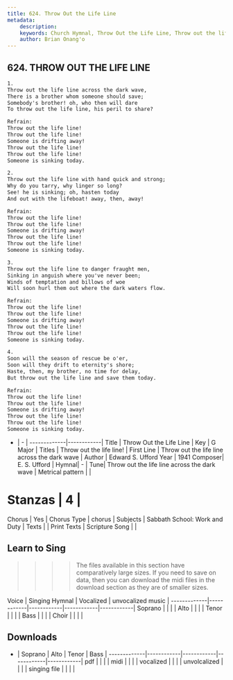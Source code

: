 ```yaml
---
title: 624. Throw Out the Life Line
metadata:
    description: 
    keywords: Church Hymnal, Throw Out the Life Line, Throw out the life line across the dark wave, Throw out the life line!
    author: Brian Onang'o
---
```



## 624. THROW OUT THE LIFE LINE

```txt
1.
Throw out the life line across the dark wave, 
There is a brother whom someone should save; 
Somebody's brother! oh, who then will dare 
To throw out the life line, his peril to share? 

Refrain:
Throw out the life line! 
Throw out the life line! 
Someone is drifting away! 
Throw out the life line! 
Throw out the life line! 
Someone is sinking today. 

2.
Throw out the life line with hand quick and strong; 
Why do you tarry, why linger so long? 
See! he is sinking; oh, hasten today 
And out with the lifeboat! away, then, away! 

Refrain:
Throw out the life line! 
Throw out the life line! 
Someone is drifting away! 
Throw out the life line! 
Throw out the life line! 
Someone is sinking today. 

3.
Throw out the life line to danger fraught men, 
Sinking in anguish where you've never been; 
Winds of temptation and billows of woe 
Will soon hurl them out where the dark waters flow. 

Refrain:
Throw out the life line! 
Throw out the life line! 
Someone is drifting away! 
Throw out the life line! 
Throw out the life line! 
Someone is sinking today. 

4.
Soon will the season of rescue be o'er, 
Soon will they drift to eternity's shore; 
Haste, then, my brother, no time for delay, 
But throw out the life line and save them today.

Refrain:
Throw out the life line! 
Throw out the life line! 
Someone is drifting away! 
Throw out the life line! 
Throw out the life line! 
Someone is sinking today. 

```

- |   -  |
-------------|------------|
Title | Throw Out the Life Line |
Key | G Major |
Titles | Throw out the life line! |
First Line | Throw out the life line across the dark wave |
Author | Edward S. Ufford
Year | 1941
Composer| E. S. Ufford |
Hymnal|  - |
Tune| Throw out the life line across the dark wave |
Metrical pattern | |
# Stanzas | 4 |
Chorus | Yes |
Chorus Type | chorus |
Subjects | Sabbath School: Work and Duty |
Texts |  |
Print Texts | 
Scripture Song |  |
  
## Learn to Sing

>>>> The files available in this section have comparatively large sizes. If you need to save on data, then you can download the midi files in the download section as they are of smaller sizes.

Voice |  Singing Hymnal | Vocalized | unvocalized music |
-------------|------------|------------|------------|------------|
Soprano | | | |
Alto | | | |
Tenor | | | |
Bass | | | |
Choir | | | |

## Downloads

- |  Soprano | Alto | Tenor | Bass |
-------------|------------|------------|------------|------------|
pdf | | | |
midi | | | |
vocalized | | | |
unvolcalized | | | |
singing file | | | |
  